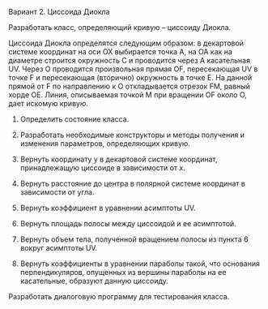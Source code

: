 Вариант 2. Циссоида Диокла

Разработать класс, определяющий кривую – циссоиду Диокла.

Циссоида Диокла определятся следующим образом: в декартовой системе координат на оси OX выбирается точка A, на ОА как на диаметре строится окружность С и проводится через A касательная UV. Через O проводится произвольная прямая OF, пересекающая UV в точке F и пересекающая (вторично) окружность в точке E. На данной прямой от F по направлению к О откладывается отрезок FM, равный хорде OE. Линия, описываемая точкой M при вращении OF около O, дает искомую кривую.

1) Определить состояние класса.

2) Разработать необходимые конструкторы и методы получения и изменения параметров, определяющих кривую.

3) Вернуть координату y в декартовой системе координат, принадлежащую циссоиде в зависимости от x.

4) Вернуть расстояние до центра в полярной системе координат в зависимости от угла.

5) Вернуть коэффициент в уравнении асимптоты UV.

6) Вернуть площадь полосы между циссоидой и ее асимптотой.

7) Вернуть объем тела, полученной вращением полосы из пункта 6 вокруг асимптоты UV.

8) Вернуть коэффициенты в уравнении параболы такой, что основания перпендикуляров, опущенных из вершины параболы на ее касательные, образуют данную циссоиду.

Разработать диалоговую программу для тестирования класса.
